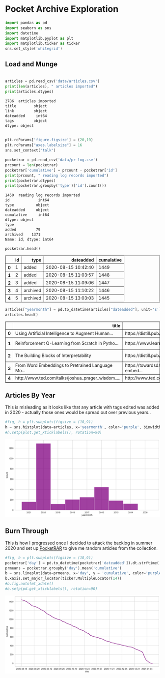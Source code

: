 # Pocket Archive Exploration


```python
import pandas as pd 
import seaborn as sns
import datetime
import matplotlib.pyplot as plt
import matplotlib.ticker as ticker
sns.set_style('whitegrid')

```

## Load and Munge


```python

articles = pd.read_csv('data/articles.csv')
print(len(articles), " articles imported")
print(articles.dtypes)
```

    2786  articles imported
    title        object
    link         object
    dateadded     int64
    tags         object
    dtype: object



```python

plt.rcParams['figure.figsize'] = (20,10)
plt.rcParams["axes.labelsize"] = 16
sns.set_context("talk")
```


```python
pocketrar = pd.read_csv('data/pr-log.csv')
prcount = len(pocketrar)
pocketrar['cumulative'] = prcount - pocketrar['id']
print(prcount, " reading log records imported")
print(pocketrar.dtypes)
print(pocketrar.groupby('type')['id'].count())


```

    1450  reading log records imported
    id             int64
    type          object
    dateadded     object
    cumulative     int64
    dtype: object
    type
    added         79
    archived    1371
    Name: id, dtype: int64



```python
pocketrar.head()
```




<div>
<style scoped>
    .dataframe tbody tr th:only-of-type {
        vertical-align: middle;
    }

    .dataframe tbody tr th {
        vertical-align: top;
    }

    .dataframe thead th {
        text-align: right;
    }
</style>
<table border="1" class="dataframe">
  <thead>
    <tr style="text-align: right;">
      <th></th>
      <th>id</th>
      <th>type</th>
      <th>dateadded</th>
      <th>cumulative</th>
    </tr>
  </thead>
  <tbody>
    <tr>
      <th>0</th>
      <td>1</td>
      <td>added</td>
      <td>2020-08-15 10:42:40</td>
      <td>1449</td>
    </tr>
    <tr>
      <th>1</th>
      <td>2</td>
      <td>added</td>
      <td>2020-08-15 11:03:57</td>
      <td>1448</td>
    </tr>
    <tr>
      <th>2</th>
      <td>3</td>
      <td>added</td>
      <td>2020-08-15 11:09:06</td>
      <td>1447</td>
    </tr>
    <tr>
      <th>3</th>
      <td>4</td>
      <td>archived</td>
      <td>2020-08-15 11:10:22</td>
      <td>1446</td>
    </tr>
    <tr>
      <th>4</th>
      <td>5</td>
      <td>archived</td>
      <td>2020-08-15 13:03:03</td>
      <td>1445</td>
    </tr>
  </tbody>
</table>
</div>




```python
articles["yearmonth"] = pd.to_datetime(articles["dateadded"], unit='s').dt.strftime('%Y')
articles.head()
```




<div>
<style scoped>
    .dataframe tbody tr th:only-of-type {
        vertical-align: middle;
    }

    .dataframe tbody tr th {
        vertical-align: top;
    }

    .dataframe thead th {
        text-align: right;
    }
</style>
<table border="1" class="dataframe">
  <thead>
    <tr style="text-align: right;">
      <th></th>
      <th>title</th>
      <th>link</th>
      <th>dateadded</th>
      <th>tags</th>
      <th>yearmonth</th>
    </tr>
  </thead>
  <tbody>
    <tr>
      <th>0</th>
      <td>Using Artificial Intelligence to Augment Human...</td>
      <td>https://distill.pub/2017/aia/</td>
      <td>1610232618</td>
      <td>ai,cognition,extended mind,hci</td>
      <td>2021</td>
    </tr>
    <tr>
      <th>1</th>
      <td>Reinforcement Q-Learning from Scratch in Pytho...</td>
      <td>https://www.learndatasci.com/tutorials/reinfor...</td>
      <td>1610203505</td>
      <td>machine learning,re-read,reinforcement learning</td>
      <td>2021</td>
    </tr>
    <tr>
      <th>2</th>
      <td>The Building Blocks of Interpretability</td>
      <td>https://distill.pub/2018/building-blocks/</td>
      <td>1610114179</td>
      <td>dataviz,deep learning,interpretability,visuali...</td>
      <td>2021</td>
    </tr>
    <tr>
      <th>3</th>
      <td>From Word Embeddings to Pretrained Language Mo...</td>
      <td>https://towardsdatascience.com/from-word-embed...</td>
      <td>1610091071</td>
      <td>ir,nlp,text mining</td>
      <td>2021</td>
    </tr>
    <tr>
      <th>4</th>
      <td>http://www.ted.com/talks/joshua_prager_wisdom_...</td>
      <td>http://www.ted.com/talks/joshua_prager_wisdom_...</td>
      <td>1610090807</td>
      <td>aging,writers</td>
      <td>2021</td>
    </tr>
  </tbody>
</table>
</div>



## Articles By Year

This is misleading as it looks like that any article with tags edited was added in 2020 - actually those ones would be spread out over previous years..


```python
#fig, h = plt.subplots(figsize = (18,9))
h = sns.histplot(data=articles, x='yearmonth', color='purple', binwidth=10, stat='count')
#h.setp(plot.get_xticklabels(), rotation=90)

```


    
![svg](pocket-analysis_files/pocket-analysis_9_0.svg)
    


## Burn Through

This is how I progressed once I decided to attack the backlog in summer 2020 and set up [PocketRAR](https://github.com/danielskowronski/pocket.rar) to give me random articles from the collection.


```python
#fig, b = plt.subplots(figsize = (18,9))
pocketrar['day'] = pd.to_datetime(pocketrar['dateadded']).dt.strftime('%Y-%m-%d')
prmeans = pocketrar.groupby('day').mean('cumulative')
b = sns.lineplot(data=prmeans, x='day', y = 'cumulative', color='purple', linewidth = 3)
b.xaxis.set_major_locator(ticker.MultipleLocator(14))
#b.fig.autofmt_xdate()
#b.setp(pd.get_xticklabels(), rotation=90)


```


    
![svg](pocket-analysis_files/pocket-analysis_11_0.svg)
    



```python

```
